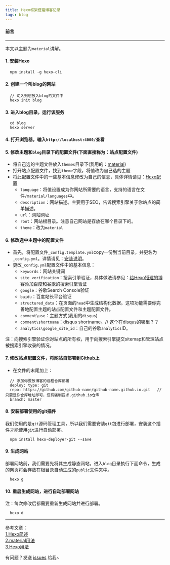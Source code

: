 ```yaml
---
title: Hexo框架搭建博客记录
tags: blog
---
```


#### 前言
---

本文以主题为`material`讲解。

#### 1. 安装Hexo

```
  npm install -g hexo-cli
```

#### 2. 创建一个叫blog的网站

```
  // 切入到想放入blog的文件中
  hexo init blog
```

#### 3. 进入blog目录，运行该服务

```
  cd blog
  hexo server
```

#### 4. 打开浏览器，输入`http://localhost:4000/`查看

#### 5. 修改主题和`blog`目录下的配置文件(下面直接称为：站点配置文件)

* 将自己选的主题文件放入`themes`目录下(我用的：[material](https://material.viosey.com/docs/#/start))
* 打开站点配置文件，找到`theme`字段，将值改为自己选的主题
* 将此配置文件中的一些基本信息修改为自己的信息，具体详情请见：[Hexo配置](https://hexo.io/zh-cn/docs/configuration.html)
  * `language`：将值设置成为你网站所需要的语言，支持的语言在文件`/material/languages`中。
  * `description`：网站描述。主要用于SEO，告诉搜索引擎关于你站点的简单描述。
  * `url`：网站网址
  * `root`：网站根目录。注意自己网站是存放在哪个目录下的。
  * `theme`：改为`material`

#### 6. 修改选中主题中的配置文件

* 首先，将配置文件`_config.template.yml`copy一份到当前目录，并更名为`_config.yml`。详情请见：[安装说明](https://material.viosey.com/docs/#/start)。
* 更改`_config.yml`配置文件中的基本信息：
  * `keywords`：网站关键词
  * `site_verification`：搜索引擎验证，具体做法请参见：[给Hexo搭建的博客添加百度和谷歌的搜索引擎验证](https://www.jianshu.com/p/1ae43e700c45)
  * `google`：谷歌Search Console验证
  * `baidu`：百度站长平台验证
  * `structured_data`：在页面的`head`中生成结构化数据。这项功能需要你完善地配置主题的站点配置文件和主题配置文件。
  * `comment\use`：主题方式(我用的`disqus`)
  * `comment\shortname`：disqus shortname。// 这个在disqus的哪里？？
  * `analytics\google_site_id`：自己的谷歌`analytics`ID。


注：向搜索引擎验证你对站点的所有权，用于向搜索引擎提交sitemap和管理站点被搜索引擎收录的情况。

#### 7. 修改站点配置文件，将网站自部署到Github上

* 在文件的末尾加上：
```
  // 添加你要放博客的远程仓库部署
  deploy: type: git
  repo: https://github.com/github-name/github-name.github.io.git   // 只要是你仓库地址即可，没有强制要求.github.io仓库
  branch: master
```

#### 8. 安装部署使用的git插件

我们使用的是`git`源码管理工具，所以我们需要安装`git`包进行部署，安装这个插件才能使用`git`进行自动部署。

```
  npm install hexo-deployer-git --save
```

#### 9. 生成网站

部署网站前，我们需要先将其生成静态网站。进入`blog`目录执行下面命令，生成的网页将会存放在根目录自动生成的`public`文件夹中。

```
  hexo g
```

#### 10. 重启生成网站，进行自动部署网站

注：每次修改后都需要重新生成网站并进行部署。

```
  hexo d
```

---
参考文章：  
[1.Hexo简述](https://hexo.io/zh-cn/docs/index.html)  
[2.material用法](https://material.viosey.com/docs/#/start)  
[3.Hexo用法](https://blog.csdn.net/u012028371/article/details/78666998)  

有问题？发送 [issues](https://syt-honey.github.io/about/) 给我~
